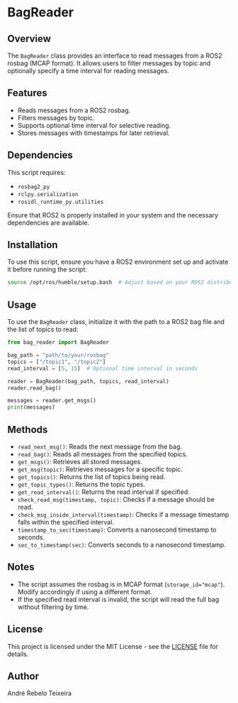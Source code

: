 # BagReader

## Overview
The `BagReader` class provides an interface to read messages from a ROS2 rosbag (MCAP format). It allows users to filter messages by topic and optionally specify a time interval for reading messages.

## Features
- Reads messages from a ROS2 rosbag.
- Filters messages by topic.
- Supports optional time interval for selective reading.
- Stores messages with timestamps for later retrieval.

## Dependencies
This script requires:
- `rosbag2_py`
- `rclpy.serialization`
- `rosidl_runtime_py.utilities`

Ensure that ROS2 is properly installed in your system and the necessary dependencies are available.

## Installation
To use this script, ensure you have a ROS2 environment set up and activate it before running the script:
```sh
source /opt/ros/humble/setup.bash  # Adjust based on your ROS2 distribution
```

## Usage
To use the `BagReader` class, initialize it with the path to a ROS2 bag file and the list of topics to read:

```python
from bag_reader import BagReader

bag_path = "path/to/your/rosbag"
topics = ["/topic1", "/topic2"]
read_interval = [5, 15]  # Optional time interval in seconds

reader = BagReader(bag_path, topics, read_interval)
reader.read_bag()

messages = reader.get_msgs()
print(messages)
```

## Methods
- `read_next_msg()`: Reads the next message from the bag.
- `read_bag()`: Reads all messages from the specified topics.
- `get_msgs()`: Retrieves all stored messages.
- `get_msg(topic)`: Retrieves messages for a specific topic.
- `get_topics()`: Returns the list of topics being read.
- `get_topic_types()`: Returns the topic types.
- `get_read_interval()`: Returns the read interval if specified.
- `check_read_msg(timestamp, topic)`: Checks if a message should be read.
- `check_msg_inside_interval(timestamp)`: Checks if a message timestamp falls within the specified interval.
- `timestamp_to_sec(timestamp)`: Converts a nanosecond timestamp to seconds.
- `sec_to_timestamp(sec)`: Converts seconds to a nanosecond timestamp.

## Notes
- The script assumes the rosbag is in MCAP format (`storage_id="mcap"`). Modify accordingly if using a different format.
- If the specified read interval is invalid, the script will read the full bag without filtering by time.

## License
This project is licensed under the MIT License - see the [LICENSE](../LICENSE) file for details.

## Author
André Rebelo Teixeira

